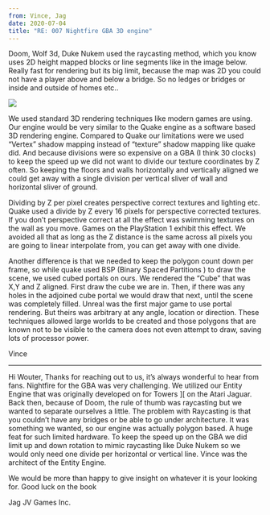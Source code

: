 ```yaml
---
from: Vince, Jag
date: 2020-07-04
title: "RE: 007 Nightfire GBA 3D engine"
---
```


Doom, Wolf 3d, Duke Nukem used the raycasting method, which you know uses 2D height mapped blocks or line segments like in the image below.  Really fast for rendering but its big limit, because the map was 2D you could not have a player above and below a bridge. So no ledges or bridges or inside and outside of homes etc..

![](../wolf3d.png)

We used standard 3D rendering techniques like modern games are using.  Our engine would be very similar to the Quake engine as a software based 3D rendering engine.  Compared to Quake our limitations were we used “Vertex” shadow mapping instead of “texture” shadow mapping like quake did.  And because divisions were so expensive on a GBA (I think 30 clocks) to keep the speed up we did not want to divide our texture coordinates by Z often.  So keeping the floors and walls horizontally and vertically aligned we could get away with a single division per vertical sliver of wall and horizontal sliver of ground. 
 
Dividing by Z per pixel creates perspective correct textures and lighting etc.  Quake used a divide by Z every 16 pixels for perspective corrected textures.  If you don’t perspective correct at all the effect was swimming textures on the wall as you move.  Games on the PlayStation 1 exhibit this effect.  We avoided all that as long as the Z distance is the same across all pixels you are going to linear interpolate from, you can get away with one divide.
 
Another difference is that we needed to keep the polygon count down per frame, so while quake used BSP (Binary Spaced Partitions ) to draw the scene, we used cubed portals on ours.  We rendered the “Cube” that was X,Y and Z aligned. First draw the cube we are in.  Then, if there was any holes in the adjoined cube portal we would draw that next, until the scene was completely filled.  Unreal was the first major game to use portal rendering.  But theirs was arbitrary at any angle, location or direction.  These techniques allowed large worlds to be created and those polygons that are known not to be visible to the camera does not even attempt to draw, saving lots of processor power.
 
Vince

---

Hi Wouter,
Thanks for reaching out to us, it’s always wonderful to hear from fans.
Nightfire for the GBA was very challenging.  We utilized our Entity Engine that was originally developed on for Towers ][ on the Atari Jaguar.
Back then, because of Doom, the rule of thumb was raycasting but we wanted to separate ourselves a little.  The problem with Raycasting is that you couldn’t have any bridges or be able to go under architecture.
It was something we wanted, so our engine was actually polygon based.  A huge feat for such limited hardware. To keep the speed up on the GBA we did limit up and down rotation to mimic raycasting like Duke Nukem so we would only need one divide per horizontal or vertical line.
Vince was the architect of the Entity Engine.
 
We would be more than happy to give insight on whatever it is your looking for.
Good luck on the book
 
Jag
JV Games Inc.


